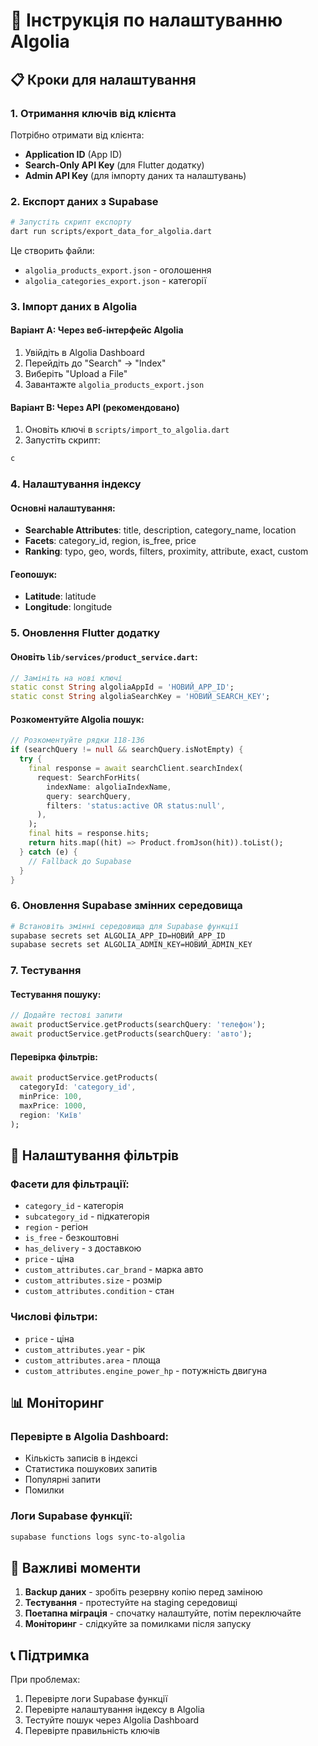 # 🚀 Інструкція по налаштуванню Algolia

## 📋 Кроки для налаштування

### 1. **Отримання ключів від клієнта**

Потрібно отримати від клієнта:
- **Application ID** (App ID)
- **Search-Only API Key** (для Flutter додатку)
- **Admin API Key** (для імпорту даних та налаштувань)

### 2. **Експорт даних з Supabase**

```bash
# Запустіть скрипт експорту
dart run scripts/export_data_for_algolia.dart
```

Це створить файли:
- `algolia_products_export.json` - оголошення
- `algolia_categories_export.json` - категорії

### 3. **Імпорт даних в Algolia**

#### Варіант A: Через веб-інтерфейс Algolia
1. Увійдіть в Algolia Dashboard
2. Перейдіть до "Search" → "Index"
3. Виберіть "Upload a File"
4. Завантажте `algolia_products_export.json`

#### Варіант B: Через API (рекомендовано)
1. Оновіть ключі в `scripts/import_to_algolia.dart`
2. Запустіть скрипт:
```bash
c
```

### 4. **Налаштування індексу**

#### Основні налаштування:
- **Searchable Attributes**: title, description, category_name, location
- **Facets**: category_id, region, is_free, price
- **Ranking**: typo, geo, words, filters, proximity, attribute, exact, custom

#### Геопошук:
- **Latitude**: latitude
- **Longitude**: longitude

### 5. **Оновлення Flutter додатку**

#### Оновіть `lib/services/product_service.dart`:

```dart
// Замініть на нові ключі
static const String algoliaAppId = 'НОВИЙ_APP_ID';
static const String algoliaSearchKey = 'НОВИЙ_SEARCH_KEY';
```

#### Розкоментуйте Algolia пошук:

```dart
// Розкоментуйте рядки 118-136
if (searchQuery != null && searchQuery.isNotEmpty) {
  try {
    final response = await searchClient.searchIndex(
      request: SearchForHits(
        indexName: algoliaIndexName,
        query: searchQuery,
        filters: 'status:active OR status:null',
      ),
    );
    final hits = response.hits;
    return hits.map((hit) => Product.fromJson(hit)).toList();
  } catch (e) {
    // Fallback до Supabase
  }
}
```

### 6. **Оновлення Supabase змінних середовища**

```bash
# Встановіть змінні середовища для Supabase функції
supabase secrets set ALGOLIA_APP_ID=НОВИЙ_APP_ID
supabase secrets set ALGOLIA_ADMIN_KEY=НОВИЙ_ADMIN_KEY
```

### 7. **Тестування**

#### Тестування пошуку:
```dart
// Додайте тестові запити
await productService.getProducts(searchQuery: 'телефон');
await productService.getProducts(searchQuery: 'авто');
```

#### Перевірка фільтрів:
```dart
await productService.getProducts(
  categoryId: 'category_id',
  minPrice: 100,
  maxPrice: 1000,
  region: 'Київ'
);
```

## 🔧 Налаштування фільтрів

### Фасети для фільтрації:
- `category_id` - категорія
- `subcategory_id` - підкатегорія  
- `region` - регіон
- `is_free` - безкоштовні
- `has_delivery` - з доставкою
- `price` - ціна
- `custom_attributes.car_brand` - марка авто
- `custom_attributes.size` - розмір
- `custom_attributes.condition` - стан

### Числові фільтри:
- `price` - ціна
- `custom_attributes.year` - рік
- `custom_attributes.area` - площа
- `custom_attributes.engine_power_hp` - потужність двигуна

## 📊 Моніторинг

### Перевірте в Algolia Dashboard:
- Кількість записів в індексі
- Статистика пошукових запитів
- Популярні запити
- Помилки

### Логи Supabase функції:
```bash
supabase functions logs sync-to-algolia
```

## 🚨 Важливі моменти

1. **Backup даних** - зробіть резервну копію перед заміною
2. **Тестування** - протестуйте на staging середовищі
3. **Поетапна міграція** - спочатку налаштуйте, потім переключайте
4. **Моніторинг** - слідкуйте за помилками після запуску

## 📞 Підтримка

При проблемах:
1. Перевірте логи Supabase функції
2. Перевірте налаштування індексу в Algolia
3. Тестуйте пошук через Algolia Dashboard
4. Перевірте правильність ключів 